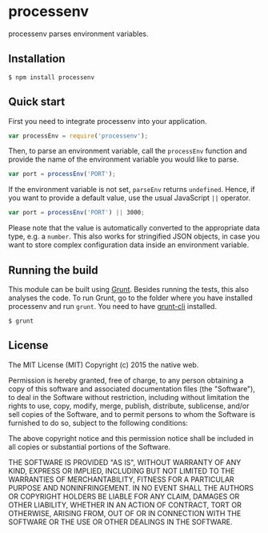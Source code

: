 # processenv

processenv parses environment variables.

## Installation

    $ npm install processenv

## Quick start

First you need to integrate processenv into your application.

```javascript
var processEnv = require('processenv');
```

Then, to parse an environment variable, call the `processEnv` function and provide the name of the environment variable you would like to parse.

```javascript
var port = processEnv('PORT');
```

If the environment variable is not set, `parseEnv` returns `undefined`. Hence, if you want to provide a default value, use the usual JavaScript `||` operator.

```javascript
var port = processEnv('PORT') || 3000;
```

Please note that the value is automatically converted to the appropriate data type, e.g. a `number`. This also works for stringified JSON objects, in case you want to store complex configuration data inside an environment variable.

## Running the build

This module can be built using [Grunt](http://gruntjs.com/). Besides running the tests, this also analyses the code. To run Grunt, go to the folder where you have installed processenv and run `grunt`. You need to have [grunt-cli](https://github.com/gruntjs/grunt-cli) installed.

    $ grunt

## License

The MIT License (MIT)
Copyright (c) 2015 the native web.

Permission is hereby granted, free of charge, to any person obtaining a copy of this software and associated documentation files (the "Software"), to deal in the Software without restriction, including without limitation the rights to use, copy, modify, merge, publish, distribute, sublicense, and/or sell copies of the Software, and to permit persons to whom the Software is furnished to do so, subject to the following conditions:

The above copyright notice and this permission notice shall be included in all copies or substantial portions of the Software.

THE SOFTWARE IS PROVIDED "AS IS", WITHOUT WARRANTY OF ANY KIND, EXPRESS OR IMPLIED, INCLUDING BUT NOT LIMITED TO THE WARRANTIES OF MERCHANTABILITY, FITNESS FOR A PARTICULAR PURPOSE AND NONINFRINGEMENT. IN NO EVENT SHALL THE AUTHORS OR COPYRIGHT HOLDERS BE LIABLE FOR ANY CLAIM, DAMAGES OR OTHER LIABILITY, WHETHER IN AN ACTION OF CONTRACT, TORT OR OTHERWISE, ARISING FROM, OUT OF OR IN CONNECTION WITH THE SOFTWARE OR THE USE OR OTHER DEALINGS IN THE SOFTWARE.
